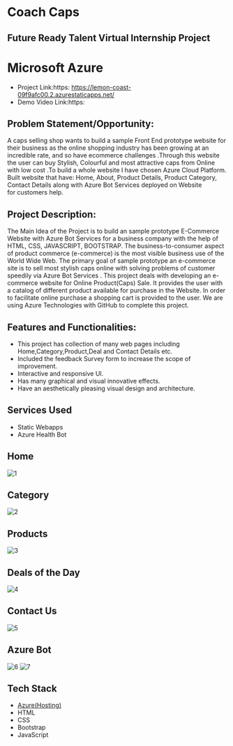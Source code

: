 # Coach Caps 
## Future Ready Talent Virtual Internship Project
# Microsoft Azure
- Project Link:https: https://lemon-coast-09f9afc00.2.azurestaticapps.net/
- Demo Video Link:https: 

## Problem Statement/Opportunity:
 A caps selling shop wants to build a sample Front End prototype website for their business as the online shopping industry has been growing at an incredible rate, and so have ecommerce challenges .Through this website the user can buy Stylish, Colourful and most attractive caps from Online with low cost .To build a whole website I have chosen Azure Cloud Platform. Built website that  have: Home, About, Product Details, Product Category, Contact Details along with Azure Bot Services deployed on Website for customers help.
 
## Project Description:
The Main Idea of the Project is to build an sample prototype E-Commerce Website with Azure Bot Services for a business company with the help of HTML, CSS, JAVASCRIPT, BOOTSTRAP. The business-to-consumer aspect of product commerce (e-commerce) is the most visible business use of the World Wide Web. The primary goal of sample prototype an e-commerce site is to sell most stylish caps online with solving problems of customer speedily via Azure Bot Services . This project deals with developing an e-commerce website for Online Product(Caps) Sale. It provides the user with a catalog of different product available for purchase in the Website. In order to facilitate online purchase a shopping cart is provided to the user. We are using Azure Technologies with GitHub to complete this project.

## Features and Functionalities:
- This project has collection of many web pages including Home,Category,Product,Deal and Contact Details etc.
- Included the feedback Survey form to increase the scope of improvement.
- Interactive and responsive UI.
- Has many graphical and visual innovative effects.
- Have an aesthetically pleasing visual design and architecture.

## Services Used
- Static Webapps
- Azure Health Bot 

## Home 
![1](https://user-images.githubusercontent.com/115055314/219940160-78327907-feb3-4c79-8f98-56ded11c1ad1.jpg)
## Category
![2](https://user-images.githubusercontent.com/115055314/219940173-d2bde1b7-9934-43b8-9266-8880e12272eb.jpg)
## Products
![3](https://user-images.githubusercontent.com/115055314/219940175-8e80ae28-4d53-46d6-bcaa-39c29f19c316.jpg)
## Deals of the Day
![4](https://user-images.githubusercontent.com/115055314/219940179-a5b75beb-3810-4023-9fb8-e9c358191eeb.jpg)
## Contact Us
![5](https://user-images.githubusercontent.com/115055314/219940181-1a75b9ed-101a-442e-be56-3ecef209bd8c.jpg)
## Azure Bot
![6](https://user-images.githubusercontent.com/115055314/219940183-0549f345-c17f-44cb-a206-dda51e6fa93f.jpg)
![7](https://user-images.githubusercontent.com/115055314/219940184-47ada18f-d1e5-48f5-99c8-6f2e14b88ecd.jpg)
## Tech Stack 
- [Azure(Hosting)](https://azure.microsoft.com/en-in/features/azure-portal/)
- HTML
- CSS
- Bootstrap
- JavaScript
